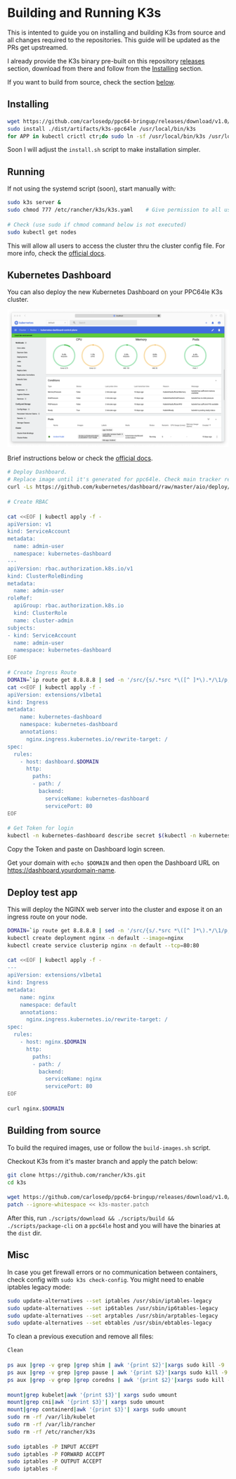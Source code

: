 # Building and Running K3s

This is intented to guide you on installing and building K3s from source and all changes required to the repositories. This guide will be updated as the PRs get upstreamed.

I already provide the K3s binary pre-built on this repository [releases](https://github.com/carlosedp/ppc64-bringup/releases) section, download from there and follow from the [Installing](#installing) section.

If you want to build from source, check the section [below](#building-from-source).

## Installing

```sh
wget https://github.com/carlosedp/ppc64-bringup/releases/download/v1.0/k3s-ppc64le
sudo install ./dist/artifacts/k3s-ppc64le /usr/local/bin/k3s
for APP in kubectl crictl ctr;do sudo ln -sf /usr/local/bin/k3s /usr/local/bin/$APP;done
```

Soon I will adjust the `install.sh` script to make installation simpler.

## Running

If not using the systemd script (soon), start manually with:

```sh
sudo k3s server &
sudo chmod 777 /etc/rancher/k3s/k3s.yaml    # Give permission to all users (optional)

# Check (use sudo if chmod command below is not executed)
sudo kubectl get nodes
```

This will allow all users to access the cluster thru the cluster config file. For more info, check the [official docs](https://github.com/rancher/k3s/#documentation).

## Kubernetes Dashboard

You can also deploy the new Kubernetes Dashboard on your PPC64le K3s cluster.

![alt](https://raw.githubusercontent.com/kubernetes/dashboard/master/docs/images/overview.png)

Brief instructions below or check the [official docs](https://github.com/kubernetes/dashboard).

```sh
# Deploy Dashboard.
# Replace image until it's generated for ppc64le. Check main tracker readme.
curl -Ls https://github.com/kubernetes/dashboard/raw/master/aio/deploy/alternative.yaml |sed -e s/"kubernetesui\/metrics-scraper:v1.0.4"/"carlosedp\/metrics-scraper"/ | kubectl apply -f -

# Create RBAC

cat <<EOF | kubectl apply -f -
apiVersion: v1
kind: ServiceAccount
metadata:
  name: admin-user
  namespace: kubernetes-dashboard
---
apiVersion: rbac.authorization.k8s.io/v1
kind: ClusterRoleBinding
metadata:
  name: admin-user
roleRef:
  apiGroup: rbac.authorization.k8s.io
  kind: ClusterRole
  name: cluster-admin
subjects:
- kind: ServiceAccount
  name: admin-user
  namespace: kubernetes-dashboard
EOF

# Create Ingress Route
DOMAIN=`ip route get 8.8.8.8 | sed -n '/src/{s/.*src *\([^ ]*\).*/\1/p;q}'`.nip.io
cat <<EOF | kubectl apply -f -
apiVersion: extensions/v1beta1
kind: Ingress
metadata:
    name: kubernetes-dashboard
    namespace: kubernetes-dashboard
    annotations:
      nginx.ingress.kubernetes.io/rewrite-target: /
spec:
  rules:
    - host: dashboard.$DOMAIN
      http:
        paths:
        - path: /
          backend:
            serviceName: kubernetes-dashboard
            servicePort: 80
EOF

# Get Token for login
kubectl -n kubernetes-dashboard describe secret $(kubectl -n kubernetes-dashboard get secret | grep admin-user | awk '{print $1}')
```

Copy the Token and paste on Dashboard login screen.

Get your domain with `echo $DOMAIN` and then
open the Dashboard URL on https://dashboard.yourdomain-name.


## Deploy test app

This will deploy the NGINX web server into the cluster and expose it on an ingress route on your node.

```sh
DOMAIN=`ip route get 8.8.8.8 | sed -n '/src/{s/.*src *\([^ ]*\).*/\1/p;q}'`.nip.io
kubectl create deployment nginx -n default --image=nginx
kubectl create service clusterip nginx -n default --tcp=80:80

cat <<EOF | kubectl apply -f -
---
apiVersion: extensions/v1beta1
kind: Ingress
metadata:
    name: nginx
    namespace: default
    annotations:
      nginx.ingress.kubernetes.io/rewrite-target: /
spec:
  rules:
    - host: nginx.$DOMAIN
      http:
        paths:
        - path: /
          backend:
            serviceName: nginx
            servicePort: 80
EOF

curl nginx.$DOMAIN
```

## Building from source

To build the required images, use or follow the `build-images.sh` script.

Checkout K3s from it's master branch and apply the patch below:

```bash
git clone https://github.com/rancher/k3s.git
cd k3s

wget https://github.com/carlosedp/ppc64-bringup/releases/download/v1.0/k3s-master.patch
patch --ignore-whitespace << k3s-master.patch
```

After this, run `./scripts/download && ./scripts/build && ./scripts/package-cli` on a `ppc64le` host and you will have the binaries at the `dist` dir.

## Misc

In case you get firewall errors or no communication between containers, check config with `sudo k3s check-config`. You might need to enable iptables legacy mode:

```sh
sudo update-alternatives --set iptables /usr/sbin/iptables-legacy
sudo update-alternatives --set ip6tables /usr/sbin/ip6tables-legacy
sudo update-alternatives --set arptables /usr/sbin/arptables-legacy
sudo update-alternatives --set ebtables /usr/sbin/ebtables-legacy
```

To clean a previous execution and remove all files:

```sh
Clean

ps aux |grep -v grep |grep shim | awk '{print $2}'|xargs sudo kill -9
ps aux |grep -v grep |grep pause | awk '{print $2}'|xargs sudo kill -9
ps aux |grep -v grep |grep coredns | awk '{print $2}'|xargs sudo kill -9

mount|grep kubelet|awk '{print $3}'| xargs sudo umount
mount|grep cni|awk '{print $3}'| xargs sudo umount
mount|grep containerd|awk '{print $3}'| xargs sudo umount
sudo rm -rf /var/lib/kubelet
sudo rm -rf /var/lib/rancher
sudo rm -rf /etc/rancher/k3s

sudo iptables -P INPUT ACCEPT
sudo iptables -P FORWARD ACCEPT
sudo iptables -P OUTPUT ACCEPT
sudo iptables -F
```

